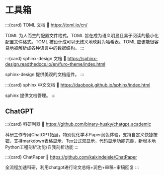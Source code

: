 # 工具箱

:::{card} TOML 文档
:link: https://toml.io/cn/

TOML 为人而生的配置文件格式。TOML 旨在成为语义明显且易于阅读的最小化配置文件格式。TOML 被设计成可以无歧义地映射为哈希表。TOML 应该能很容易地被解析成各种语言中的数据结构。
:::

:::{card} sphinx-design 文档
:link: https://sphinx-design.readthedocs.io/en/furo-theme/index.html

sphinx-design 提供美观的文档组件。
:::

:::{card} sphinx 中文文档
:link: https://daobook.github.io/sphinx/index.html

sphinx 提供文档管理。
:::

## ChatGPT


:::{card} 科研利器
:link: https://github.com/binary-husky/chatgpt_academic

科研工作专用ChatGPT拓展，特别优化学术Paper润色体验，支持自定义快捷按钮，支持markdown表格显示，Tex公式双显示，代码显示功能完善，新增本地Python工程剖析功能/自我剖析功能
:::

:::{card} ChatPaper
:link: https://github.com/kaixindelele/ChatPaper

全流程加速科研，利用chatgpt进行论文总结+润色+审稿+审稿回复
:::
